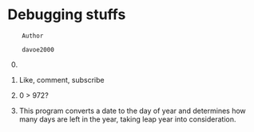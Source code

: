 #              Debugging stuffs

		Author

		davoe2000

0.

1.  Like, comment, subscribe

2.  0 > 972?

3.  This program converts a date to the day of year and determines how many days are left in the year, taking leap year into consideration.
